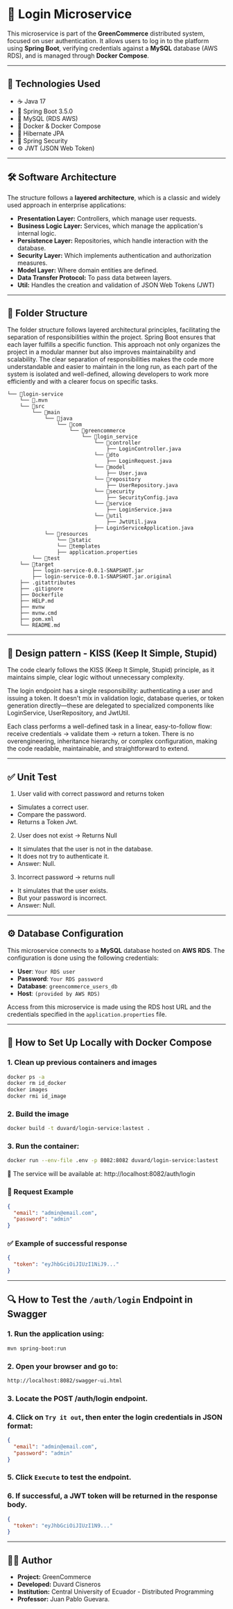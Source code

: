# 🔐 Login Microservice

This microservice is part of the **GreenCommerce** distributed system, focused on user authentication. It allows users to log in to the platform using **Spring Boot**, verifying credentials against a **MySQL** database (AWS RDS), and is managed through **Docker Compose**.

---

## 🚀 Technologies Used

- ☕️ Java 17  
- 🌱 Spring Boot 3.5.0  
- 🐬 MySQL (RDS AWS)
- 🐳 Docker & Docker Compose  
- 💾 Hibernate JPA  
- 🔐 Spring Security  
- ⚙️ JWT (JSON Web Token)  

---

## 🛠️ Software Architecture

The structure follows a **layered architecture**, which is a classic and widely used approach in enterprise applications:

- **Presentation Layer:** Controllers, which manage user requests.
- **Business Logic Layer:** Services, which manage the application's internal logic.
- **Persistence Layer:** Repositories, which handle interaction with the database.
- **Security Layer:** Which implements authentication and authorization measures.
- **Model Layer:** Where domain entities are defined.
- **Data Transfer Protocol:** To pass data between layers.
- **Util:** Handles the creation and validation of JSON Web Tokens (JWT)

---

## 📂 Folder Structure

The folder structure follows layered architectural principles, facilitating the separation of responsibilities within the project. Spring Boot ensures that each layer fulfills a specific function. This approach not only organizes the project in a modular manner but also improves maintainability and scalability. The clear separation of responsibilities makes the code more understandable and easier to maintain in the long run, as each part of the system is isolated and well-defined, allowing developers to work more efficiently and with a clearer focus on specific tasks.

```
└── 📁login-service
    └── 📁.mvn
    └── 📁src
        └── 📁main
            └── 📁java
                └── 📁com
                    └── 📁greencommerce
                        └── 📁login_service
                            └── 📁controller
                                ├── LoginController.java
                            └── 📁dto
                                ├── LoginRequest.java
                            └── 📁model
                                ├── User.java
                            └── 📁repository
                                ├── UserRepository.java
                            └── 📁security
                                ├── SecurityConfig.java
                            └── 📁service
                                ├── LoginService.java
                            └── 📁util
                                ├── JwtUtil.java
                            ├── LoginServiceApplication.java
            └── 📁resources
                └── 📁static
                └── 📁templates
                ├── application.properties
        └── 📁test
    └── 📁target
        ├── login-service-0.0.1-SNAPSHOT.jar
        ├── login-service-0.0.1-SNAPSHOT.jar.original
    ├── .gitattributes
    ├── .gitignore
    ├── Dockerfile
    ├── HELP.md
    ├── mvnw
    ├── mvnw.cmd
    ├── pom.xml
    └── README.md
```
---

## 💋​ Design pattern - KISS (Keep It Simple, Stupid)

The code clearly follows the KISS (Keep It Simple, Stupid) principle, as it maintains simple, clear logic without unnecessary complexity.

The login endpoint has a single responsibility: authenticating a user and issuing a token. It doesn't mix in validation logic, database queries, or token generation directly—these are delegated to specialized components like LoginService, UserRepository, and JwtUtil.

Each class performs a well-defined task in a linear, easy-to-follow flow: receive credentials → validate them → return a token. There is no overengineering, inheritance hierarchy, or complex configuration, making the code readable, maintainable, and straightforward to extend.

---

## ✅ Unit Test

1. User valid with correct password and returns token
- Simulates a correct user.
- Compare the password.
- Returns a Token Jwt.

2. User does not exist → Returns Null
- It simulates that the user is not in the database.
- It does not try to authenticate it.
- Answer: Null.

3. Incorrect password → returns null
- It simulates that the user exists.
- But your password is incorrect.
- Answer: Null.

---

## ⚙️ Database Configuration

This microservice connects to a **MySQL** database hosted on **AWS RDS**. The configuration is done using the following credentials:

- **User**: `Your RDS user`
- **Password**: `Your RDS password`
- **Database**: `greencommerce_users_db`
- **Host**: `(provided by AWS RDS)`

Access from this microservice is made using the RDS host URL and the credentials specified in the `application.properties` file.

---

## 🐳 How to Set Up Locally with Docker Compose

### 1. Clean up previous containers and images

```bash
docker ps -a
docker rm id_docker
docker images
docker rmi id_image
```

### 2. Build the image  

```bash
docker build -t duvard/login-service:lastest .
```
### 3. Run the container:

```bash
docker run --env-file .env -p 8082:8082 duvard/login-service:lastest
```

📍 The service will be available at: http://localhost:8082/auth/login


### 🧪 Request Example

```json
{
  "email": "admin@email.com",
  "password": "admin"
}
```

### ✅ Example of successful response

```json
{
  "token": "eyJhbGciOiJIUzI1NiJ9..."
}
```

---

## 🔍 How to Test the `/auth/login` Endpoint in Swagger

### 1. Run the application using:

```bash
mvn spring-boot:run
```

### 2. Open your browser and go to:

```bash
http://localhost:8082/swagger-ui.html
```

### 3. Locate the POST /auth/login endpoint.

### 4. Click on `Try it out`, then enter the login credentials in JSON format:

```json
{
  "email": "admin@email.com",
  "password": "admin"
}
```

### 5. Click `Execute` to test the endpoint.

### 6. If successful, a JWT token will be returned in the response body.

```json
{
  "token": "eyJhbGciOiJIUzI1N9..."
}
```
---

## 🧑‍💻 Author

- **Project:** GreenCommerce
- **Developed:** Duvard Cisneros
- **Institution:** Central University of Ecuador - Distributed Programming 
- **Professor:** Juan Pablo Guevara.